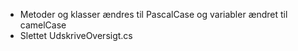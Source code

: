 ﻿- Metoder og klasser ændres til PascalCase og variabler ændret til camelCase
- Slettet UdskriveOversigt.cs
